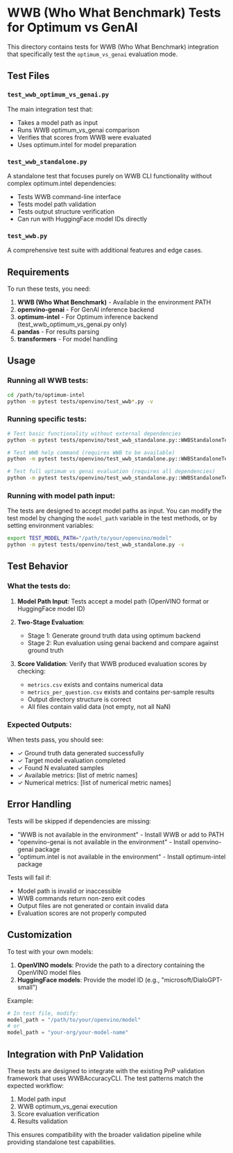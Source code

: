 # WWB (Who What Benchmark) Tests for Optimum vs GenAI

This directory contains tests for WWB (Who What Benchmark) integration that specifically test the `optimum_vs_genai` evaluation mode.

## Test Files

### `test_wwb_optimum_vs_genai.py`
The main integration test that:
- Takes a model path as input
- Runs WWB optimum_vs_genai comparison
- Verifies that scores from WWB were evaluated
- Uses optimum.intel for model preparation

### `test_wwb_standalone.py`
A standalone test that focuses purely on WWB CLI functionality without complex optimum.intel dependencies:
- Tests WWB command-line interface
- Tests model path validation
- Tests output structure verification
- Can run with HuggingFace model IDs directly

### `test_wwb.py`
A comprehensive test suite with additional features and edge cases.

## Requirements

To run these tests, you need:

1. **WWB (Who What Benchmark)** - Available in the environment PATH
2. **openvino-genai** - For GenAI inference backend
3. **optimum-intel** - For Optimum inference backend (test_wwb_optimum_vs_genai.py only)
4. **pandas** - For results parsing
5. **transformers** - For model handling

## Usage

### Running all WWB tests:
```bash
cd /path/to/optimum-intel
python -m pytest tests/openvino/test_wwb*.py -v
```

### Running specific tests:
```bash
# Test basic functionality without external dependencies
python -m pytest tests/openvino/test_wwb_standalone.py::WWBStandaloneTest::test_score_evaluation_output_structure -v

# Test WWB help command (requires WWB to be available)
python -m pytest tests/openvino/test_wwb_standalone.py::WWBStandaloneTest::test_wwb_help_command -v

# Test full optimum vs genai evaluation (requires all dependencies)
python -m pytest tests/openvino/test_wwb_standalone.py::WWBStandaloneTest::test_optimum_vs_genai_with_hf_model -v
```

### Running with model path input:
The tests are designed to accept model paths as input. You can modify the test model by changing the `model_path` variable in the test methods, or by setting environment variables:

```bash
export TEST_MODEL_PATH="/path/to/your/openvino/model"
python -m pytest tests/openvino/test_wwb_standalone.py -v
```

## Test Behavior

### What the tests do:

1. **Model Path Input**: Tests accept a model path (OpenVINO format or HuggingFace model ID)

2. **Two-Stage Evaluation**:
   - Stage 1: Generate ground truth data using optimum backend
   - Stage 2: Run evaluation using genai backend and compare against ground truth

3. **Score Validation**: Verify that WWB produced evaluation scores by checking:
   - `metrics.csv` exists and contains numerical data
   - `metrics_per_question.csv` exists and contains per-sample results
   - Output directory structure is correct
   - All files contain valid data (not empty, not all NaN)

### Expected Outputs:

When tests pass, you should see:
- ✓ Ground truth data generated successfully
- ✓ Target model evaluation completed
- ✓ Found N evaluated samples
- ✓ Available metrics: [list of metric names]
- ✓ Numerical metrics: [list of numerical metric names]

## Error Handling

Tests will be skipped if dependencies are missing:
- "WWB is not available in the environment" - Install WWB or add to PATH
- "openvino-genai is not available in the environment" - Install openvino-genai package
- "optimum.intel is not available in the environment" - Install optimum-intel package

Tests will fail if:
- Model path is invalid or inaccessible
- WWB commands return non-zero exit codes
- Output files are not generated or contain invalid data
- Evaluation scores are not properly computed

## Customization

To test with your own models:

1. **OpenVINO models**: Provide the path to a directory containing the OpenVINO model files
2. **HuggingFace models**: Provide the model ID (e.g., "microsoft/DialoGPT-small")

Example:
```python
# In test file, modify:
model_path = "/path/to/your/openvino/model"
# or
model_path = "your-org/your-model-name"
```

## Integration with PnP Validation

These tests are designed to integrate with the existing PnP validation framework that uses WWBAccuracyCLI. The test patterns match the expected workflow:

1. Model path input
2. WWB optimum_vs_genai execution
3. Score evaluation verification
4. Results validation

This ensures compatibility with the broader validation pipeline while providing standalone test capabilities.